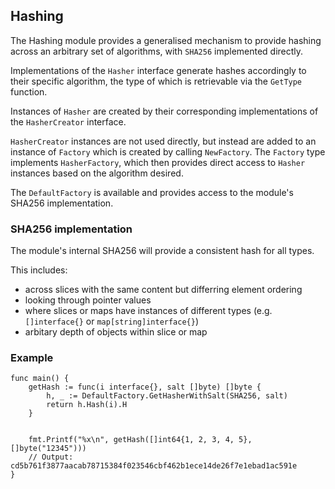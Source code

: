 ## Hashing

The Hashing module provides a generalised mechanism to provide hashing 
across an arbitrary set of algorithms, with `SHA256` implemented directly.

Implementations of the `Hasher` interface generate hashes accordingly to
their specific algorithm, the type of which is retrievable via the `GetType`
function.

Instances of `Hasher` are created by their corresponding implementations of
the `HasherCreator` interface.

`HasherCreator` instances are not used directly, but instead are added to
an instance of `Factory` which is created by calling `NewFactory`.  The `Factory` type implements `HasherFactory`, which then provides direct access to `Hasher` instances based on the algorithm desired.

The `DefaultFactory` is available and provides access to the module's SHA256 implementation.

### SHA256 implementation

The module's internal SHA256 will provide a consistent hash for all
types.

This includes:
* across slices with the same content but differring element ordering
* looking through pointer values
* where slices or maps have instances of different types (e.g. `[]interface{}` or `map[string]interface{}`)
* arbitary depth of objects within slice or map

### Example

```
func main() {
    getHash := func(i interface{}, salt []byte) []byte {
        h, _ := DefaultFactory.GetHasherWithSalt(SHA256, salt)
        return h.Hash(i).H
    }


    fmt.Printf("%x\n", getHash([]int64{1, 2, 3, 4, 5}, []byte("12345")))
    // Output: cd5b761f3877aacab78715384f023546cbf462b1ece14de26f7e1ebad1ac591e
}
```